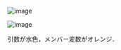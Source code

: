 ![image](https://github.com/user-attachments/assets/68e53c88-732b-4683-b71a-4e916e2d3981)

![image](https://github.com/user-attachments/assets/389d39a3-f54f-40a3-a00d-4fce93b01ca1)

引数が水色，メンバー変数がオレンジ．
